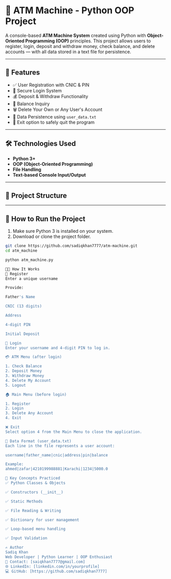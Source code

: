 # 🏦 ATM Machine - Python OOP Project

A console-based **ATM Machine System** created using Python with **Object-Oriented Programming (OOP)** principles. This project allows users to register, login, deposit and withdraw money, check balance, and delete accounts — with all data stored in a text file for persistence.

---

## 📌 Features

- ✅ User Registration with CNIC & PIN
- 🔐 Secure Login System
- 💰 Deposit & Withdraw Functionality
- 🧾 Balance Inquiry
- 🗑 Delete Your Own or Any User's Account
- 💾 Data Persistence using `user_data.txt`
- 👋 Exit option to safely quit the program

---

## 🛠️ Technologies Used

- **Python 3+**
- **OOP (Object-Oriented Programming)**
- **File Handling**
- **Text-based Console Input/Output**

---

## 📂 Project Structure


---

## 🚀 How to Run the Project

1. Make sure Python 3 is installed on your system.
2. Download or clone the project folder.

```bash
git clone https://github.com/sadiqkhan7777/atm-machine.git
cd atm_machine

python atm_machine.py

🧑‍💻 How It Works
🧍 Register
Enter a unique username

Provide:

Father's Name

CNIC (13 digits)

Address

4-digit PIN

Initial Deposit

🔐 Login
Enter your username and 4-digit PIN to log in.

💳 ATM Menu (after login)

1. Check Balance
2. Deposit Money
3. Withdraw Money
4. Delete My Account
5. Logout

🏠 Main Menu (before login)

1. Register
2. Login
3. Delete Any Account
4. Exit

❌ Exit
Select option 4 from the Main Menu to close the application.

📄 Data Format (user_data.txt)
Each line in the file represents a user account:

username|father_name|cnic|address|pin|balance

Example:
ahmed|zafar|4210199988881|Karachi|1234|5000.0

🧠 Key Concepts Practiced
✅ Python Classes & Objects

✅ Constructors (__init__)

✅ Static Methods

✅ File Reading & Writing

✅ Dictionary for user management

✅ Loop-based menu handling

✅ Input Validation

✍️ Author
Sadiq Khan
Web Developer | Python Learner | OOP Enthusiast
📧 Contact: [saiqkhan7777@gmail.com]
🌐 LinkedIn: [linkedin.com/in/yourprofile]
💻 GitHub: [https://github.com/sadiqkhan7777]
